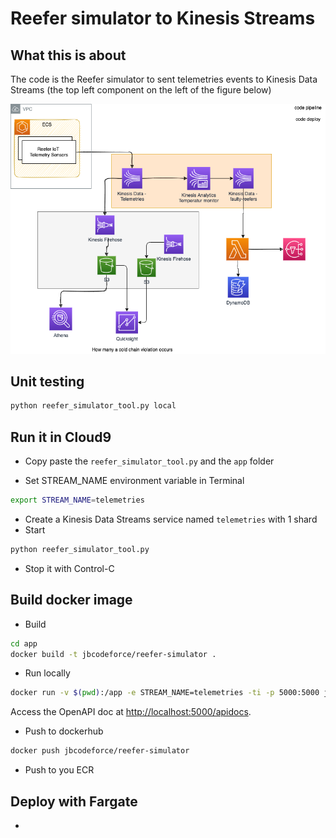 # Reefer simulator to Kinesis Streams

## What this is about

The code is the Reefer simulator to sent telemetries events to Kinesis Data Streams (the top left component on the left of the figure below)

![](./docs/images/archi-aws-mapping.png)

## Unit testing

```sh
python reefer_simulator_tool.py local
```

## Run it in Cloud9

* Copy paste the `reefer_simulator_tool.py` and the `app` folder

* Set STREAM_NAME environment variable in Terminal

```sh
export STREAM_NAME=telemetries
```

* Create a Kinesis Data Streams service named `telemetries` with 1 shard
* Start

```sh
python reefer_simulator_tool.py
```

* Stop it with Control-C

## Build docker image

* Build

```sh
cd app
docker build -t jbcodeforce/reefer-simulator .
```

* Run locally

```sh
docker run -v $(pwd):/app -e STREAM_NAME=telemetries -ti -p 5000:5000 jbcodeforce/reefer-simulator
```

Access the OpenAPI doc at [http://localhost:5000/apidocs](http://localhost:5000/apidocs).

* Push to dockerhub

```sh
docker push jbcodeforce/reefer-simulator
```

* Push to you ECR

## Deploy with Fargate

* 